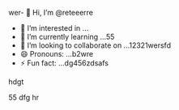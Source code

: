 wer- 👋 Hi, I’m @reteeerre
- 👀 I’m interested in ...
- 🌱 I’m currently learning ...55
- 💞️ I’m looking to collaborate on ...12321wersfd
- 😄 Pronouns: ...b2wre
- ⚡ Fun fact: ...dg456zdsafs

<!---rwe
reteeerre/reteeerre is a ✨ special ✨ repository because its123 `README.md` (this fi3le) appears on youffr GitHub prohrtfile8876.sdasfd
You can click the Preview link to take a look at your changes.пd4545sdf
--->hdgt
55
dfg
hr
